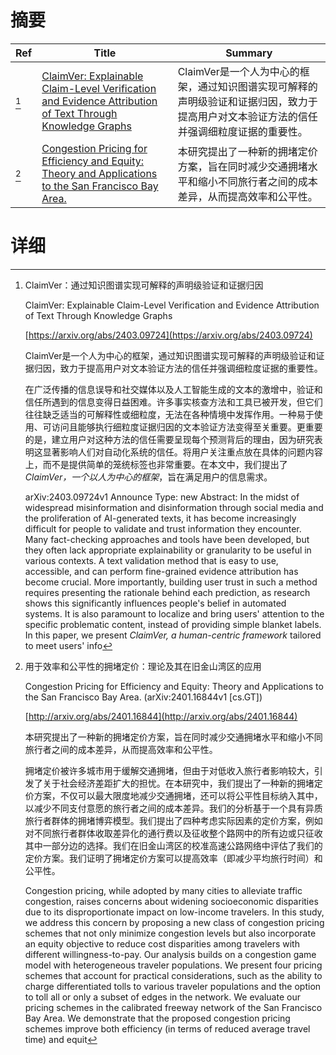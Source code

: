 # 摘要

| Ref | Title | Summary |
| --- | --- | --- |
| [^1] | [ClaimVer: Explainable Claim-Level Verification and Evidence Attribution of Text Through Knowledge Graphs](https://arxiv.org/abs/2403.09724) | ClaimVer是一个人为中心的框架，通过知识图谱实现可解释的声明级验证和证据归因，致力于提高用户对文本验证方法的信任并强调细粒度证据的重要性。 |
| [^2] | [Congestion Pricing for Efficiency and Equity: Theory and Applications to the San Francisco Bay Area.](http://arxiv.org/abs/2401.16844) | 本研究提出了一种新的拥堵定价方案，旨在同时减少交通拥堵水平和缩小不同旅行者之间的成本差异，从而提高效率和公平性。 |

# 详细

[^1]: ClaimVer：通过知识图谱实现可解释的声明级验证和证据归因

    ClaimVer: Explainable Claim-Level Verification and Evidence Attribution of Text Through Knowledge Graphs

    [https://arxiv.org/abs/2403.09724](https://arxiv.org/abs/2403.09724)

    ClaimVer是一个人为中心的框架，通过知识图谱实现可解释的声明级验证和证据归因，致力于提高用户对文本验证方法的信任并强调细粒度证据的重要性。

    

    在广泛传播的信息误导和社交媒体以及人工智能生成的文本的激增中，验证和信任所遇到的信息变得日益困难。许多事实核查方法和工具已被开发，但它们往往缺乏适当的可解释性或细粒度，无法在各种情境中发挥作用。一种易于使用、可访问且能够执行细粒度证据归因的文本验证方法变得至关重要。更重要的是，建立用户对这种方法的信任需要呈现每个预测背后的理由，因为研究表明这显著影响人们对自动化系统的信任。将用户关注重点放在具体的问题内容上，而不是提供简单的笼统标签也非常重要。在本文中，我们提出了$\textit{ClaimVer，一个以人为中心的框架}$，旨在满足用户的信息需求。

    arXiv:2403.09724v1 Announce Type: new  Abstract: In the midst of widespread misinformation and disinformation through social media and the proliferation of AI-generated texts, it has become increasingly difficult for people to validate and trust information they encounter. Many fact-checking approaches and tools have been developed, but they often lack appropriate explainability or granularity to be useful in various contexts. A text validation method that is easy to use, accessible, and can perform fine-grained evidence attribution has become crucial. More importantly, building user trust in such a method requires presenting the rationale behind each prediction, as research shows this significantly influences people's belief in automated systems. It is also paramount to localize and bring users' attention to the specific problematic content, instead of providing simple blanket labels. In this paper, we present $\textit{ClaimVer, a human-centric framework}$ tailored to meet users' info
    
[^2]: 用于效率和公平性的拥堵定价：理论及其在旧金山湾区的应用

    Congestion Pricing for Efficiency and Equity: Theory and Applications to the San Francisco Bay Area. (arXiv:2401.16844v1 [cs.GT])

    [http://arxiv.org/abs/2401.16844](http://arxiv.org/abs/2401.16844)

    本研究提出了一种新的拥堵定价方案，旨在同时减少交通拥堵水平和缩小不同旅行者之间的成本差异，从而提高效率和公平性。

    

    拥堵定价被许多城市用于缓解交通拥堵，但由于对低收入旅行者影响较大，引发了关于社会经济差距扩大的担忧。在本研究中，我们提出了一种新的拥堵定价方案，不仅可以最大限度地减少交通拥堵，还可以将公平性目标纳入其中，以减少不同支付意愿的旅行者之间的成本差异。我们的分析基于一个具有异质旅行者群体的拥堵博弈模型。我们提出了四种考虑实际因素的定价方案，例如对不同旅行者群体收取差异化的通行费以及征收整个路网中的所有边或只征收其中一部分边的选择。我们在旧金山湾区的校准高速公路网络中评估了我们的定价方案。我们证明了拥堵定价方案可以提高效率（即减少平均旅行时间）和公平性。

    Congestion pricing, while adopted by many cities to alleviate traffic congestion, raises concerns about widening socioeconomic disparities due to its disproportionate impact on low-income travelers. In this study, we address this concern by proposing a new class of congestion pricing schemes that not only minimize congestion levels but also incorporate an equity objective to reduce cost disparities among travelers with different willingness-to-pay. Our analysis builds on a congestion game model with heterogeneous traveler populations. We present four pricing schemes that account for practical considerations, such as the ability to charge differentiated tolls to various traveler populations and the option to toll all or only a subset of edges in the network. We evaluate our pricing schemes in the calibrated freeway network of the San Francisco Bay Area. We demonstrate that the proposed congestion pricing schemes improve both efficiency (in terms of reduced average travel time) and equit
    

